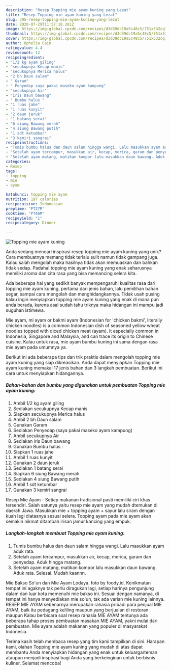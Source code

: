 ```yaml
---
description: "Resep Topping mie ayam kuning yang Lezat"
title: "Resep Topping mie ayam kuning yang Lezat"
slug: 395-resep-topping-mie-ayam-kuning-yang-lezat
date: 2020-07-29T11:57:18.281Z
image: https://img-global.cpcdn.com/recipes/d3d39dc19a5c48c5/751x532cq70/topping-mie-ayam-kuning-foto-resep-utama.jpg
thumbnail: https://img-global.cpcdn.com/recipes/d3d39dc19a5c48c5/751x532cq70/topping-mie-ayam-kuning-foto-resep-utama.jpg
cover: https://img-global.cpcdn.com/recipes/d3d39dc19a5c48c5/751x532cq70/topping-mie-ayam-kuning-foto-resep-utama.jpg
author: Ophelia Cain
ratingvalue: 4.4
reviewcount: 12
recipeingredient:
- "1/2 kg ayam giling"
- "secukupnya Kecap manis"
- "secukupnya Merica halus"
- "2 bh Daun salam"
- " Garam"
- " Penyedap saya pakai maseko ayam kampung"
- "secukupnya Air"
- "iris Daun bawang"
- " Bumbu halus "
- "1 ruas jahe"
- "1 ruas kunyit"
- "2 daun jeruk"
- "1 batang serai"
- "6 siung Bawang merah"
- "4 siung Bawang putih"
- "1 sdt ketumbar"
- "3 kemiri sangrai"
recipeinstructions:
- "Tumis bumbu halus dan daun salam hingga wangi. Lalu masukkan ayam aduk rata."
- "Setelah ayam tercampur, masukkan air, kecap, merica, garam dan penyedap. Aduk hingga matang."
- "Setelah ayam matang, matikan kompor lalu masukkan daun bawang. Aduk rata. Selesai. Mudah kaannn."
categories:
- Resep
tags:
- topping
- mie
- ayam

katakunci: topping mie ayam 
nutrition: 197 calories
recipecuisine: Indonesian
preptime: "PT27M"
cooktime: "PT46M"
recipeyield: "1"
recipecategory: Dinner

---
```



![Topping mie ayam kuning](https://img-global.cpcdn.com/recipes/d3d39dc19a5c48c5/751x532cq70/topping-mie-ayam-kuning-foto-resep-utama.jpg)

Anda sedang mencari inspirasi resep topping mie ayam kuning yang unik? Cara membuatnya memang tidak terlalu sulit namun tidak gampang juga. Kalau salah mengolah maka hasilnya tidak akan memuaskan dan bahkan tidak sedap. Padahal topping mie ayam kuning yang enak seharusnya memiliki aroma dan cita rasa yang bisa memancing selera kita.

Ada beberapa hal yang sedikit banyak mempengaruhi kualitas rasa dari topping mie ayam kuning, pertama dari jenis bahan, lalu pemilihan bahan segar, sampai cara mengolah dan menghidangkannya. Tidak usah pusing kalau ingin menyiapkan topping mie ayam kuning yang enak di mana pun anda berada, karena asal sudah tahu triknya maka hidangan ini mampu jadi suguhan istimewa.

Mie ayam, mi ayam or bakmi ayam (Indonesian for &#39;chicken bakmi&#39;, literally chicken noodles) is a common Indonesian dish of seasoned yellow wheat noodles topped with diced chicken meat (ayam). It especially common in Indonesia, Singapore and Malaysia, and can trace its origin to Chinese cuisine. Kalau untuk rasa, mie ayam bumbu kuning ini sama dengan rasa mie ayam pada umumnya ya.


Berikut ini ada beberapa tips dan trik praktis dalam mengolah topping mie ayam kuning yang siap dikreasikan. Anda dapat menyiapkan Topping mie ayam kuning memakai 17 jenis bahan dan 3 langkah pembuatan. Berikut ini cara untuk menyiapkan hidangannya.

<!--inarticleads1-->

##### Bahan-bahan dan bumbu yang digunakan untuk pembuatan Topping mie ayam kuning:

1. Ambil 1/2 kg ayam giling
1. Sediakan secukupnya Kecap manis
1. Siapkan secukupnya Merica halus
1. Ambil 2 bh Daun salam
1. Gunakan  Garam
1. Sediakan  Penyedap (saya pakai maseko ayam kampung)
1. Ambil secukupnya Air
1. Sediakan iris Daun bawang
1. Gunakan  Bumbu halus :
1. Siapkan 1 ruas jahe
1. Ambil 1 ruas kunyit
1. Gunakan 2 daun jeruk
1. Sediakan 1 batang serai
1. Siapkan 6 siung Bawang merah
1. Sediakan 4 siung Bawang putih
1. Ambil 1 sdt ketumbar
1. Gunakan 3 kemiri sangrai


Resep Mie Ayam - Setiap makanan tradisional pasti memiliki ciri khas tersendiri. Salah satunya yaitu resep mie ayam yang mudah dtemukan di daerah Jawa. Masukkan mie + topping ayam + sayur lalu siram dengan kuah lagi diatasnya sesuai selera. Topping ayam pada mie ayam akan semakin nikmat ditambah irisan jamur kancing yang empuk. 

<!--inarticleads2-->

##### Langkah-langkah membuat Topping mie ayam kuning:

1. Tumis bumbu halus dan daun salam hingga wangi. Lalu masukkan ayam aduk rata.
1. Setelah ayam tercampur, masukkan air, kecap, merica, garam dan penyedap. Aduk hingga matang.
1. Setelah ayam matang, matikan kompor lalu masukkan daun bawang. Aduk rata. Selesai. Mudah kaannn.


Mie Bakso So&#39;un dan Mie Ayam Lodaya. foto by foody.id. Kenikmatan tempat ini agaknya tak perlu diragukan lagi, setiap harinya pengunjung dalam dan luar kota memenuhi mie bakso ini. Sesuai dengan namanya, di tempat ini hanya menyediakan mie so&#39;un, tak ada varian mie kuning lainnya. RESEP MIE AYAM sebenarnya merupakan rahasia pribadi para penjual MIE AYAM, baik itu pedagang keliling maupun yang berjualan di restoran maupun Kalau berbicara soal resep rahasia MIE AYAM tentunya ada beberapa tahap proses pembuatan masakan MIE AYAM, yakni mulai dari pembuatan. Mie ayam adalah makanan yang populer di masyarakat Indonesia. 

Terima kasih telah membaca resep yang tim kami tampilkan di sini. Harapan kami, olahan Topping mie ayam kuning yang mudah di atas dapat membantu Anda menyiapkan hidangan yang enak untuk keluarga/teman ataupun menjadi inspirasi bagi Anda yang berkeinginan untuk berbisnis kuliner. Selamat mencoba!
